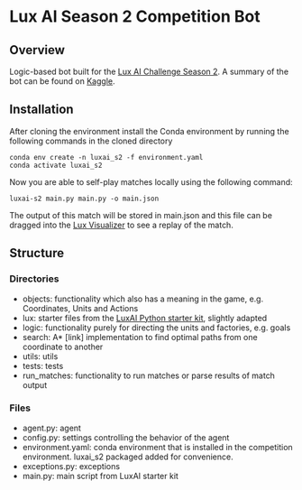 # Lux AI Season 2 Competition Bot

## Overview

Logic-based bot built for the [Lux AI Challenge Season 2](https://www.kaggle.com/competitions/lux-ai-season-2/overview). A summary of the bot can be found on [Kaggle](https://www.kaggle.com/competitions/lux-ai-season-2/discussion/407723).

## Installation

After cloning the environment install the Conda environment by running the following commands in the cloned directory

```
conda env create -n luxai_s2 -f environment.yaml
conda activate luxai_s2
```

Now you are able to self-play matches locally using the following command:
```
luxai-s2 main.py main.py -o main.json
```

The output of this match will be stored in main.json and this file can be dragged into the [Lux Visualizer](https://s2vis.lux-ai.org/#/) to see a replay of the match.


## Structure
### Directories
- objects: functionality which also has a meaning in the game, e.g. Coordinates, Units and Actions
- lux: starter files from the [LuxAI Python starter kit](https://github.com/Lux-AI-Challenge/Lux-Design-S2/tree/main/kits/python), slightly adapted
- logic: functionality purely for directing the units and factories, e.g. goals
- search: A* [link] implementation to find optimal paths from one coordinate to another
- utils: utils
- tests: tests
- run_matches: functionality to run matches or parse results of match output

### Files
- agent.py: agent
- config.py: settings controlling the behavior of the agent
- environment.yaml: conda environment that is installed in the competition environment. luxai_s2 packaged added for convenience.
- exceptions.py: exceptions
- main.py: main script from LuxAI starter kit
